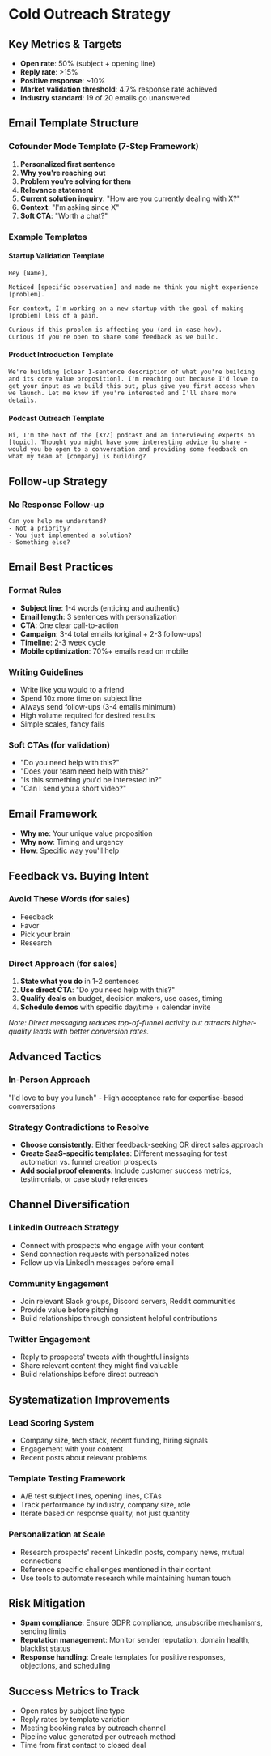 # Cold Outreach Strategy

## Key Metrics & Targets
- **Open rate**: 50% (subject + opening line)
- **Reply rate**: >15%
- **Positive response**: ~10%
- **Market validation threshold**: 4.7% response rate achieved
- **Industry standard**: 19 of 20 emails go unanswered

## Email Template Structure

### Cofounder Mode Template (7-Step Framework)
1. **Personalized first sentence**
2. **Why you're reaching out**
3. **Problem you're solving for them**
4. **Relevance statement**
5. **Current solution inquiry**: "How are you currently dealing with X?"
6. **Context**: "I'm asking since X"
7. **Soft CTA**: "Worth a chat?"

### Example Templates

#### Startup Validation Template
```
Hey [Name],

Noticed [specific observation] and made me think you might experience [problem].

For context, I'm working on a new startup with the goal of making [problem] less of a pain.

Curious if this problem is affecting you (and in case how).
Curious if you're open to share some feedback as we build.
```

#### Product Introduction Template
```
We're building [clear 1-sentence description of what you're building and its core value proposition]. I'm reaching out because I'd love to get your input as we build this out, plus give you first access when we launch. Let me know if you're interested and I'll share more details.
```

#### Podcast Outreach Template
```
Hi, I'm the host of the [XYZ] podcast and am interviewing experts on [topic]. Thought you might have some interesting advice to share - would you be open to a conversation and providing some feedback on what my team at [company] is building?
```

## Follow-up Strategy

### No Response Follow-up
```
Can you help me understand?
- Not a priority?
- You just implemented a solution?
- Something else?
```

## Email Best Practices

### Format Rules
- **Subject line**: 1-4 words (enticing and authentic)
- **Email length**: 3 sentences with personalization
- **CTA**: One clear call-to-action
- **Campaign**: 3-4 total emails (original + 2-3 follow-ups)
- **Timeline**: 2-3 week cycle
- **Mobile optimization**: 70%+ emails read on mobile

### Writing Guidelines
- Write like you would to a friend
- Spend 10x more time on subject line
- Always send follow-ups (3-4 emails minimum)
- High volume required for desired results
- Simple scales, fancy fails

### Soft CTAs (for validation)
- "Do you need help with this?"
- "Does your team need help with this?"
- "Is this something you'd be interested in?"
- "Can I send you a short video?"

## Email Framework
- **Why me**: Your unique value proposition
- **Why now**: Timing and urgency
- **How**: Specific way you'll help

## Feedback vs. Buying Intent

### Avoid These Words (for sales)
- Feedback
- Favor
- Pick your brain
- Research

### Direct Approach (for sales)
1. **State what you do** in 1-2 sentences
2. **Use direct CTA**: "Do you need help with this?"
3. **Qualify deals** on budget, decision makers, use cases, timing
4. **Schedule demos** with specific day/time + calendar invite

*Note: Direct messaging reduces top-of-funnel activity but attracts higher-quality leads with better conversion rates.*

## Advanced Tactics

### In-Person Approach
"I'd love to buy you lunch" - High acceptance rate for expertise-based conversations

### Strategy Contradictions to Resolve
- **Choose consistently**: Either feedback-seeking OR direct sales approach
- **Create SaaS-specific templates**: Different messaging for test automation vs. funnel creation prospects
- **Add social proof elements**: Include customer success metrics, testimonials, or case study references

## Channel Diversification

### LinkedIn Outreach Strategy
- Connect with prospects who engage with your content
- Send connection requests with personalized notes
- Follow up via LinkedIn messages before email

### Community Engagement
- Join relevant Slack groups, Discord servers, Reddit communities
- Provide value before pitching
- Build relationships through consistent helpful contributions

### Twitter Engagement
- Reply to prospects' tweets with thoughtful insights
- Share relevant content they might find valuable
- Build relationships before direct outreach

## Systematization Improvements

### Lead Scoring System
- Company size, tech stack, recent funding, hiring signals
- Engagement with your content
- Recent posts about relevant problems

### Template Testing Framework
- A/B test subject lines, opening lines, CTAs
- Track performance by industry, company size, role
- Iterate based on response quality, not just quantity

### Personalization at Scale
- Research prospects' recent LinkedIn posts, company news, mutual connections
- Reference specific challenges mentioned in their content
- Use tools to automate research while maintaining human touch

## Risk Mitigation
- **Spam compliance**: Ensure GDPR compliance, unsubscribe mechanisms, sending limits
- **Reputation management**: Monitor sender reputation, domain health, blacklist status
- **Response handling**: Create templates for positive responses, objections, and scheduling

## Success Metrics to Track
- Open rates by subject line type
- Reply rates by template variation
- Meeting booking rates by outreach channel
- Pipeline value generated per outreach method
- Time from first contact to closed deal